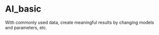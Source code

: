 # AI_basic
With commonly used data, create meaningful results by changing models and parameters, etc.
